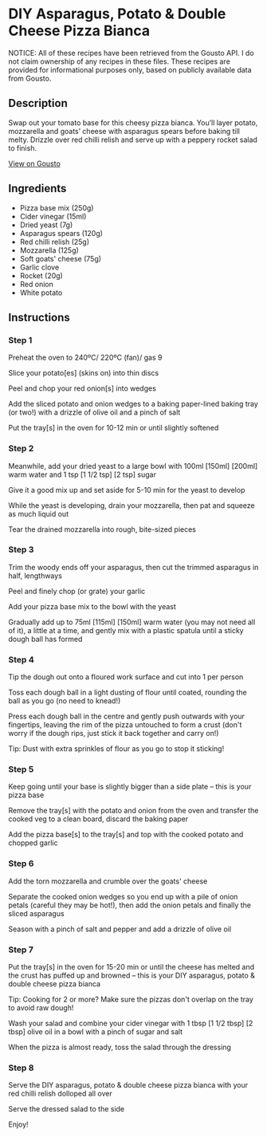 # DIY Asparagus, Potato & Double Cheese Pizza Bianca

NOTICE: All of these recipes have been retrieved from the Gousto API. I do not claim ownership of any recipes in these files. These recipes are provided for informational purposes only, based on publicly available data from Gousto.

## Description

Swap out your tomato base for this cheesy pizza bianca. You’ll layer potato, mozzarella and goats’ cheese with asparagus spears before baking till melty. Drizzle over red chilli relish and serve up with a peppery rocket salad to finish.

[View on Gousto](https://www.gousto.co.uk/recipes/cookbook/diy-asparagus-potato-double-cheese-pizza-bianca)

## Ingredients

- Pizza base mix (250g)
- Cider vinegar (15ml)
- Dried yeast (7g)
- Asparagus spears (120g)
- Red chilli relish (25g)
- Mozzarella (125g)
- Soft goats' cheese (75g)
- Garlic clove
- Rocket (20g)
- Red onion
- White potato

## Instructions


### Step 1

Preheat the oven to 240ºC/ 220ºC (fan)/ gas 9

Slice your potato[es] (skins on) into thin discs

Peel and chop your red onion[s] into wedges

Add the sliced potato and onion wedges to a baking paper-lined baking tray (or two!) with a drizzle of olive oil and a pinch of salt

Put the tray[s] in the oven for 10-12 min or until slightly softened


### Step 2

Meanwhile, add your dried yeast to a large bowl with 100ml <span class="text-purple">[150ml]<span class="text-danger"> </span>[200ml] </span>warm water and 1 tsp<span class="text-purple"> [1 1/2 tsp]</span> <span class="text-danger">[2 tsp]</span> sugar

Give it a good mix up and set aside for 5-10 min for the yeast to develop

While the yeast is developing, drain your mozzarella, then pat and squeeze as much liquid out

Tear the drained mozzarella into rough, bite-sized pieces


### Step 3

Trim the woody ends off your asparagus, then cut the trimmed asparagus in half, lengthways

Peel and finely chop (or grate) your garlic

Add your pizza base mix to the bowl with the yeast

Gradually add up to 75ml <span class="text-purple">[115ml] </span><span class="text-danger">[150ml]</span> warm water (you may not need all of it), a little at a time, and gently mix with a plastic spatula until a sticky dough ball has formed


### Step 4

Tip the dough out onto a floured work surface and cut into 1 per person

Toss each dough ball in a light dusting of flour until coated, rounding the ball as you go (no need to knead!)

Press each dough ball in the centre and gently push outwards with your fingertips, leaving the rim of the pizza untouched to form a crust (don't worry if the dough rips, just stick it back together and carry on!)

Tip: Dust with extra sprinkles of flour as you go to stop it sticking!


### Step 5

Keep going until your base is slightly bigger than a side plate – this is your pizza base

Remove the tray[s] with the potato and onion from the oven and transfer the cooked veg to a clean board, discard the baking paper

Add the pizza base[s] to the tray[s] and top with the cooked potato and chopped garlic


### Step 6

Add the torn mozzarella and crumble over the goats' cheese

Separate the cooked onion wedges so you end up with a pile of onion petals (careful they may be hot!), then add the onion petals and finally the sliced asparagus

Season with a pinch of salt and pepper and add a drizzle of olive oil


### Step 7

Put the tray[s] in the oven for 15-20 min or until the cheese has melted and the crust has puffed up and browned – this is your DIY asparagus, potato & double cheese pizza bianca

Tip: Cooking for 2 or more? Make sure the pizzas don't overlap on the tray to avoid raw dough!

Wash your salad and combine your cider vinegar with 1 tbsp <span class="text-purple">[1 1/2 tbsp]</span> <span class="text-danger">[2 tbsp]</span> olive oil in a bowl with a pinch of sugar and salt

When the pizza is almost ready, toss the salad through the dressing

### Step 8

Serve the DIY asparagus, potato & double cheese pizza bianca with your red chilli relish dolloped all over

Serve the dressed salad to the side

Enjoy!

